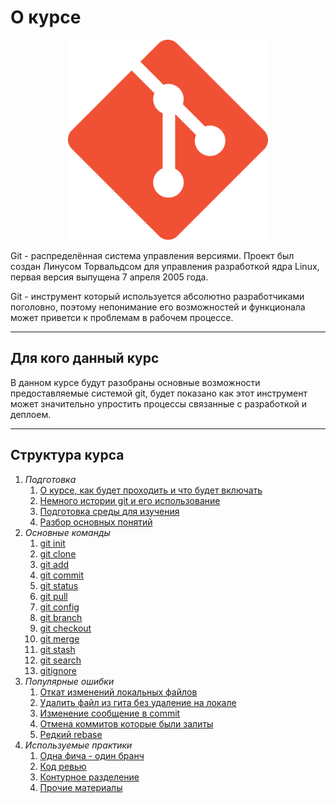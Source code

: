# О курсе

<p align="center">
  <img width="320px" height="320px" src="git.png" alt="logo"/>
</p>

Git - распределённая система управления версиями. Проект был создан Линусом Торвальдсом для управления разработкой ядра Linux, первая версия выпущена 7 апреля 2005 года.

Git - инструмент который используется абсолютно разработчиками поголовно, поэтому непонимание его возможностей и функционала может приветси к проблемам в рабочем процессе.

---

## Для кого данный курс

В данном курсе будут разобраны основные возможности предоставляемые системой git, будет показано как этот инструмент может значительно упростить процессы связанные с разработкой и деплоем.

---


## Структура курса

1. *Подготовка*
    1. [О курсе, как будет проходить и что будет включать](1.%20Подготовка/1.md)
    1. [Немного истории git и его использование](1.%20Подготовка/2.md)
    1. [Подготовка среды для изучения](1.%20Подготовка/3.md)
    1. [Разбор основных понятий](1.%20Подготовка/4.md)
1. *Основные команды*
    1. [git init](2.%20Основные%20команды/a.md)
    1. [git clone](2.%20Основные%20команды/b.md)
    1. [git add](2.%20Основные%20команды/c.md)
    1. [git commit](2.%20Основные%20команды/d.md)
    1. [git status](2.%20Основные%20команды/e.md)
    1. [git pull](2.%20Основные%20команды/f.md)
    1. [git config](2.%20Основные%20команды/g.md)
    1. [git branch](2.%20Основные%20команды/h.md)
    1. [git checkout](2.%20Основные%20команды/j.md)
    1. [git merge](2.%20Основные%20команды/k.md)
    1. [git stash](2.%20Основные%20команды/l.md)
    1. [git search](2.%20Основные%20команды/m.md)
    1. [gitignore](2.%20Основные%20команды/n.md)
1. *Популярные ошибки*
    1. [Откат изменений локальных файлов](3.%20Разбор%20популярных%20ошибок/1.md)
    1. [Удалить файл из гита без удаление на локале](3.%20Разбор%20популярных%20ошибок/2.md)
    1. [Изменение сообщение в commit](3.%20Разбор%20популярных%20ошибок/3.md)
    1. [Отмена коммитов которые были залиты](3.%20Разбор%20популярных%20ошибок/4.md)
    1. [Редкий rebase](3.%20Разбор%20популярных%20ошибок/5.md)
1. *Используемые практики*
    1. [Одна фича - один бранч](4.%20Используемые%20практики/1.md)
    1. [Код ревью](4.%20Используемые%20практики/2.md)
    1. [Контурное разделение](4.%20Используемые%20практики/3.md)
    1. [Прочие материалы](4.%20Используемые%20практики/4.md)
